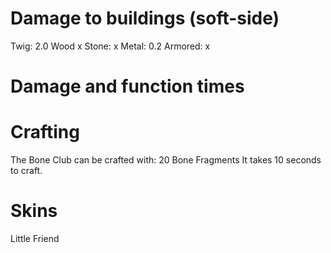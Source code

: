 #  Damage to buildings (soft-side)

Twig:
2.0
Wood
x
Stone:
x
Metal:
0.2
Armored:
x
# Damage and function times


# Crafting

The Bone Club can be crafted with:
20 Bone Fragments
It takes 10 seconds to craft.
# Skins

Little Friend
